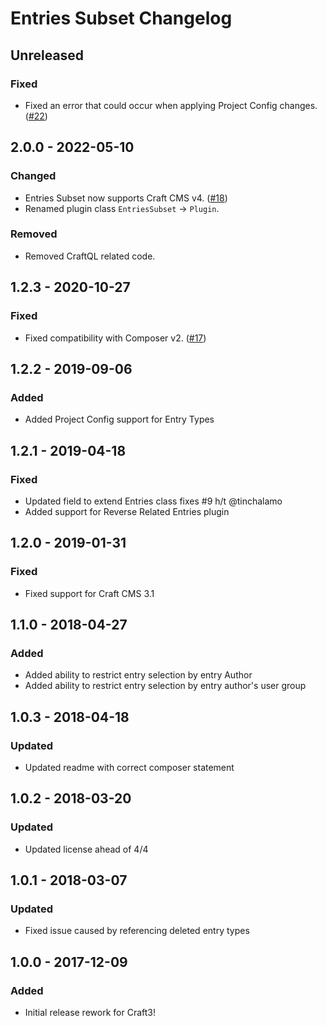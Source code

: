 # Entries Subset Changelog

## Unreleased

### Fixed
- Fixed an error that could occur when applying Project Config changes. ([#22](https://github.com/nfourtythree/entriessubset/issues/22))

## 2.0.0 - 2022-05-10

### Changed
- Entries Subset now supports Craft CMS v4. ([#18](https://github.com/nfourtythree/entriessubset/issues/18))
- Renamed plugin class `EntriesSubset` -> `Plugin`.

### Removed
- Removed CraftQL related code.

## 1.2.3 - 2020-10-27

### Fixed
- Fixed compatibility with Composer v2. ([#17](https://github.com/nfourtythree/entriessubset/issues/17))

## 1.2.2 - 2019-09-06

### Added
- Added Project Config support for Entry Types

## 1.2.1 - 2019-04-18

### Fixed
- Updated field to extend Entries class fixes #9 h/t @tinchalamo
- Added support for Reverse Related Entries plugin

## 1.2.0 - 2019-01-31

### Fixed
- Fixed support for Craft CMS 3.1

## 1.1.0 - 2018-04-27

### Added
- Added ability to restrict entry selection by entry Author
- Added ability to restrict entry selection by entry author's user group

## 1.0.3 - 2018-04-18

### Updated
- Updated readme with correct composer statement

## 1.0.2 - 2018-03-20

### Updated
- Updated license ahead of 4/4

## 1.0.1 - 2018-03-07

### Updated
- Fixed issue caused by referencing deleted entry types

## 1.0.0 - 2017-12-09

### Added
- Initial release rework for Craft3!
